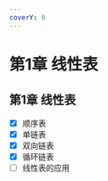 ```yaml
---
coverY: 0
---
```


# 第1章 线性表

## 第1章 线性表

* [x] 顺序表
* [x] 单链表
* [x] 双向链表
* [x] 循环链表
* [ ] 线性表的应用
